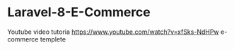 # Laravel-8-E-Commerce
Youtube video tutoria https://www.youtube.com/watch?v=xfSks-NdHPw
e-commerce templete
